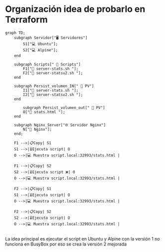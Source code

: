 # Organización idea de probarlo en Terraform

```mermaid
graph TD;
    subgraph Servidor["🖥️ Servidores"]
        S1["💻 Ubuntu"];
        S2["💻 Alpine"];
    end

    subgraph Scripts[" 📝 Scripts"]
        F1["📄 server-stats.sh "];
        F2["📄 server-statsv2.sh "];
    end

    subgraph Persist_volumen_IN[" 📂 PV"]
        I1["📄 server-stats.sh "];
        I2["📄 server-statsv2.sh "];
    end

        subgraph Persist_volumen_out[" 📂 PV"]
        O["📄 stats.html "];
    end

    subgraph Nginx_Server["🌐 Servidor Nginx"]
        N["🚀 Nginx"];
    end;

    F1 -->|📋Copy| S1 
    S1 -->|⏳Ejecuta script| O
    O -->|💻 Muestra script.local:32993/stats.html |

    F1 -->|📋Copy| S2 
    S2 -->|⏳Ejecuta script ❌| O
    O -->|💻 Muestra script.local:32993/stats.html |

    F2 -->|📋Copy| S1 
    S1 -->|⏳Ejecuta script| O
    O -->|💻 Muestra script.local:32993/stats.html |

    F2 -->|📋Copy| S2 
    S2 -->|⏳Ejecuta script| O
    O -->|💻 Muestra script.local:32993/stats.html |


```

La idea principal es ejecutar el script en Ubuntu y Alpine con la versión 1 no funciona en BusyBox por eso se crea la versión 2 mejorada